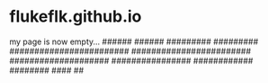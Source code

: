 # flukeflk.github.io
my page is now empty...
      ######    ######
    #########  #########
  ########################
  ########################
    ####################
      ################
        ############
          ########
            ####
             ##
